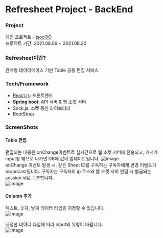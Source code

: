 # Refresheet Project - BackEnd

### Project
개인 프로젝트 - [jsooOO](https://github.com/kjsu0209)  
프로젝트 기간: 2021.08.09 ~ 2021.08.20

### Refresheet이란?
관계형 데이터베이스 기반 Table 공동 편집 서비스

### Tech/Framework
- [React.js](https://github.com/kjsu0209/Refresheet_frontend): 프론트엔드
- **[Spring boot](https://github.com/kjsu0209/Refresheet_backend)**: API 서버 & 웹 소켓 서버
- Sock.js: 소켓 통신 라이브러리
- BootStrap

### ScreenShots  
#### Table 편집  
편집되는 내용은 onChange이벤트로 실시간으로 웹 소켓 서버에 전송되고, 커서가 input창 밖으로 나가면 DB에 값이 업데이트됩니다.
![image](https://user-images.githubusercontent.com/35682236/133249366-5763769d-3610-49cd-a366-e70a17d5df87.png)  
onChange 이벤트 발생 시, 같은 Sheet ID를 구독하는 구독자에게 변경 이벤트가 broadcast됩니다. 구독자는 구독자의 ip 주소와 웹 소켓 서버 연결 시 발급되는 session id로 구분합니다.  
![image](https://user-images.githubusercontent.com/35682236/133249424-1a76527e-7bf6-461d-b278-1dc627060454.png)

#### Column 추가  
텍스트, 숫자, 날짜 데이터 타입을 지정할 수 있습니다.  
![image](https://user-images.githubusercontent.com/35682236/133249399-4e770e2b-5be9-40f2-894e-34669a806b5a.png)  

지정한 데이터 타입에 따라 input의 유형이 바뀝니다.  
![image](https://user-images.githubusercontent.com/35682236/133249416-41fdc032-a25e-4295-bcda-3f249b0e9c02.png)
